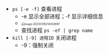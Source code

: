 - `ps [-e -f]` 查看进程
  - -e 显示全部进程；-f 显示详细信息
  - <img src="https://thdlrt.oss-cn-beijing.aliyuncs.com/image-20230316214302697.png" alt="image-20230316214302697" style="zoom:50%;" />
  - 查找进程 `ps -ef | grep name`
- `kill [-9] 进程ID` 关闭进程
  - -9：强制关闭